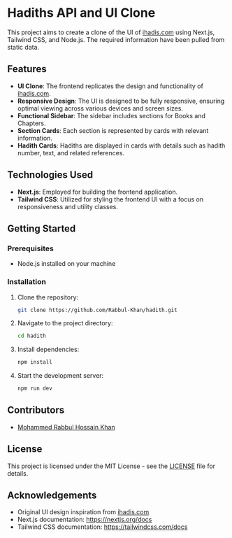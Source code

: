 # Hadiths API and UI Clone

This project aims to create a clone of the UI of [ihadis.com](https://ihadis.com/bukhari/1) using Next.js, Tailwind CSS, and Node.js. The required information have been pulled from static data.

## Features

- **UI Clone**: The frontend replicates the design and functionality of [ihadis.com](https://ihadis.com/bukhari/1).
- **Responsive Design**: The UI is designed to be fully responsive, ensuring optimal viewing across various devices and screen sizes.
- **Functional Sidebar**: The sidebar includes sections for Books and Chapters.
- **Section Cards**: Each section is represented by cards with relevant information.
- **Hadith Cards**: Hadiths are displayed in cards with details such as hadith number, text, and related references.

## Technologies Used

- **Next.js**: Employed for building the frontend application.
- **Tailwind CSS**: Utilized for styling the frontend UI with a focus on responsiveness and utility classes.

## Getting Started

### Prerequisites

- Node.js installed on your machine

### Installation

1. Clone the repository:

   ```bash
   git clone https://github.com/Rabbul-Khan/hadith.git

   ```

2. Navigate to the project directory:

   ```bash
   cd hadith

   ```

3. Install dependencies:

   ```bash
   npm install

   ```

4. Start the development server:
   ```bash
   npm run dev
   ```

## Contributors

- [Mohammed Rabbul Hossain Khan](https://github.com/Rabbul-Khan)

## License

This project is licensed under the MIT License - see the [LICENSE](LICENSE) file for details.

## Acknowledgements

- Original UI design inspiration from [ihadis.com](https://ihadis.com/bukhari/1)
- Next.js documentation: https://nextjs.org/docs
- Tailwind CSS documentation: https://tailwindcss.com/docs
